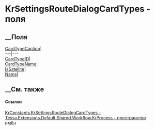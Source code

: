 # KrSettingsRouteDialogCardTypes - поля
##  __Поля
[CardTypeCaption](F_Tessa_Extensions_Default_Shared_Workflow_KrProcess_KrConstants_KrSettingsRouteDialogCardTypes_CardTypeCaption.htm)|  
---|---  
[CardTypeID](F_Tessa_Extensions_Default_Shared_Workflow_KrProcess_KrConstants_KrSettingsRouteDialogCardTypes_CardTypeID.htm)|  
[CardTypeName](F_Tessa_Extensions_Default_Shared_Workflow_KrProcess_KrConstants_KrSettingsRouteDialogCardTypes_CardTypeName.htm)|  
[IsSatellite](F_Tessa_Extensions_Default_Shared_Workflow_KrProcess_KrConstants_KrSettingsRouteDialogCardTypes_IsSatellite.htm)|  
[Name](F_Tessa_Extensions_Default_Shared_Workflow_KrProcess_KrConstants_KrSettingsRouteDialogCardTypes_Name.htm)|  
## __См. также
#### Ссылки
[KrConstants.KrSettingsRouteDialogCardTypes -
](T_Tessa_Extensions_Default_Shared_Workflow_KrProcess_KrConstants_KrSettingsRouteDialogCardTypes.htm)
[Tessa.Extensions.Default.Shared.Workflow.KrProcess - пространство
имён](N_Tessa_Extensions_Default_Shared_Workflow_KrProcess.htm)
